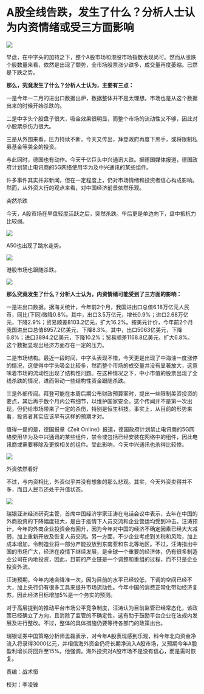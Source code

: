 # A股全线告跌，发生了什么？分析人士认为内资情绪或受三方面影响

![](https://inews.gtimg.com/newsapp_bt/0/15627251975/1000)

早盘，在中字头的加持之下，整个A股市场和港股市场指数表现尚可。然而从涨跌个股数量来看，依然是出现了颓势，全市场股票涨少跌多，成交量再度萎缩。已然是下跌之势。

**那么，究竟发生了什么？分析人士认为，主要有三点：**

一是今年一二月的进出口数据出炉，数据整体并不是太理想。市场也是从这个数据出来的时候开始杀跌的。

二是中字头个股盘子很大，吸金效果很明显，而整个市场的流动性又不够，因此对小股票杀伤力很大。

三是从外围来看，压力持续不断。今天又传出，拜登政府再度下黑手，或将限制私募基金等美企的投资。

与此同时，德国也有动作。今天千亿巨头中兴通讯大跌。据德国媒体报道，德国政府计划禁止电讯商的5G网络使用华为及中兴通讯的某些组件。

许多事件其实并非新闻，但在一定程度上，仍对市场情绪和投资者信心构成影响。然而，从外资大行的观点来看，对中国经济前景依然乐观。

突然杀跌

今天，A股市场在早盘轻度活跃之后，突然杀跌。午后更是单边向下，盘中抵抗力比较弱。

![](https://inews.gtimg.com/newsapp_bt/0/15718488794/1000)

A50也出现了跳水走势。

![](https://inews.gtimg.com/newsapp_bt/0/15718488799/1000)

港股市场也跟随杀跌。

![](https://inews.gtimg.com/newsapp_bt/0/15718488801/1000)

**那么究竟发生了什么？分析人士认为，内资情绪可能受到了三方面的影响：**

一是进出口数据。据海关统计，今年前2个月，我国进出口总值6.18万亿元人民币，同比(下同)微降0.8%。其中，出口3.5万亿元，增长0.9%；进口2.68万亿元，下降2.9%；贸易顺差8103.2亿元，扩大16.2%。按美元计价，今年前2个月我国进出口总值8957.2亿美元，下降8.3%。其中，出口5063亿美元，下降6.8%；进口3894.2亿美元，下降10.2%；贸易顺差1168.8亿美元，扩大6.8%。这个数据显现出经济方面存在一定的压力。

二是市场结构。最近一段时间，中字头表现不错，今天更是出现了中海油一度涨停的情况，这使得中字头吸金比较多，然而整个市场的成交量并没有显著放大，这意味着市场的流动性出现了结构性问题。在这种情况之下，中小市值的股票出现了全线杀跌的情况，进而带动一些结构性资金跟随杀跌。

三是外部传闻。拜登可能在本周后期公布财政预算案时，提出一些限制美资投资的要点，其后再于数个月内公布细节，以维护国家安全。这个传闻并不是第一次出现，但仍给市场带来了一定的杀伤，特别是恒生科技。事实上，从目前的形势来看，投资者其实应该早有这样的预期才对。

值得一提的是，德国报章《Zeit
Online》报道，德国政府计划禁止电讯商的5G网络使用华为及中兴通讯的某些组件，禁令或包括已经安装在网络中的组件，因此电讯商或需要移除及更换相关的组件。受此影响，今天中兴通讯也杀得比较惨。

![](https://inews.gtimg.com/newsapp_bt/0/15718489016/1000)

外资依然看好

不过，与内资相比，外资似乎并没有想象的那么悲观。其实，今天外资卖得并不多，而且人民币还处于升值状态。

![](https://inews.gtimg.com/newsapp_bt/0/15718489132/1000)

瑞银亚洲经济研究主管，首席中国经济学家汪涛在电话会议中表示，去年在中国的外商投资的下降幅度较大，是由于疫情下人员交流和企业营运均受到冲击。汪涛预计，今年的外商企业投资会有回升，因为今年对中国的经济不确定因素已经大大减弱，加上重新开放及恢复人员交流。另一方面，不少企业考虑到关税和风险，加上成本增加，令制造业将一部分产能投放到东南亚和东北等地区。不过，汪涛指出中国的市场广大，经济在疫情下继续发展，是全球一个重要的经济体，仍有很多制造业公司在内地投资，因此，目前的产业链是一个调整和重组的过程，而不只是企业投资外流。

汪涛预期，今年内地会降准一次，因为目前的水平已经较低，下调的空间已经不大，加上央行仍有很多工具来提升市场流动性。今年中国的消费正常化带动经济复苏，因此经济目标增加5%是一个务实的预测。

对于高层提到的推动平台市场公平竞争制度，汪涛认为目前监管已经常态化，该政策已经确立了方向，且消除了监管的不确定性，这有助于鼓励平台企业在法规内发展及进行整改。不过，整体的具体措施仍要等待各部门的政策出台。

瑞银证券中国策略分析师孟磊表示，对今年A股表现感到乐观，料今年北向资金净流入将录得3000亿元，并相信海外资金仍将长期净流入A股市场，又预期今年A股盈利增长将回升至15%。他强调，海外投资对A股市场不是没有信心，而是需时恢复。

责编：战术恒

校对：李凌锋

